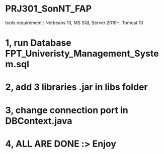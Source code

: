 # PRJ301_SonNT_FAP
tools requirement : Netbeans 13, MS SQL Server 2019+, Tomcat 10
# 1, run Database FPT_Univeristy_Management_System.sql
# 2, add 3 libraries .jar in libs folder
# 3, change connection port in DBContext.java
# 4, ALL ARE DONE :> Enjoy
